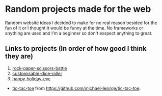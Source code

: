 # Random projects made for the web
Random website ideas I decided to make for no real reason besided for the fun of it or I thought it would be funny at the time. No frameworks or anything are used and I'm a beginner so don't exspect anything to great.

## Links to projects (In order of how good I think they are)
1. [rock-paper-scissors-battle](https://raw.githack.com/michael-lesirge/random-simple-web-projects/main/rock-paper-scissors-battle/index.html)
2. [customisable-dice-roller](https://raw.githack.com/michael-lesirge/random-simple-web-projects/main/customisable-dice-roller/index.html)
3. [happy-holiday-eve](https://raw.githack.com/michael-lesirge/random-simple-frontend-projects/main/happy-holiday-eve/index.html)

- [tic-tac-toe](https://raw.githack.com/michael-lesirge/tic-tac-toe/main/HTML-CSS-JS/) from https://github.com/michael-lesirge/tic-tac-toe.
